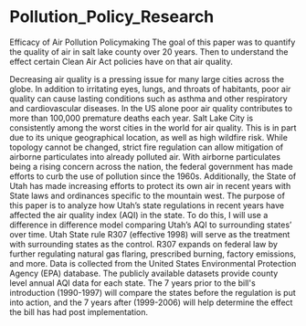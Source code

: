 # Pollution_Policy_Research
Efficacy of Air Pollution Policymaking 
The goal of this paper was to quantify the quality of air in salt lake county over 20 years. Then to understand the effect certain Clean Air Act policies have on that air quality. 

Decreasing air quality is a pressing
issue for many large cities across the globe.
In addition to irritating eyes, lungs, and
throats of habitants, poor air quality can
cause lasting conditions such as asthma
and other respiratory and cardiovascular
diseases. In the US alone poor air quality
contributes to more than 100,000 premature
deaths each year.
Salt Lake City is consistently among
the worst cities in the world for air quality.
This is in part due to its unique geographical
location, as well as high wildfire risk. While
topology cannot be changed, strict fire
regulation can allow mitigation of airborne
particulates into already polluted air. With
airborne particulates being a rising concern
across the nation, the federal government
has made efforts to curb the use of pollution
since the 1960s. Additionally, the State of
Utah has made increasing efforts to protect
its own air in recent years with State laws
and ordinances specific to the mountain
west.
The purpose of this paper is to
analyze how Utah’s state regulations in
recent years have affected the air quality
index (AQI) in the state. To do this, I will use
a difference in difference model comparing
Utah’s AQI to surrounding states’ over time.
Utah State rule R307 (effective 1998) will
serve as the treatment with surrounding
states as the control. R307 expands on
federal law by further regulating natural gas
flaring, prescribed burning, factory
emissions, and more. Data is collected from
the United States Environmental Protection
Agency (EPA) database. The publicly
available datasets provide county level
annual AQI data for each state. The 7 years
prior to the bill's introduction (1990-1997)
will compare the states before the regulation
is put into action, and the 7 years after
(1999-2006) will help determine the effect
the bill has had post implementation.
